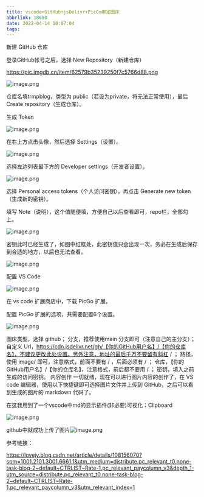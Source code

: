 ```yaml
---
title: vscode+GitHub+jsDelivr+PicGo绑定图床
abbrlink: 18600
date: 2022-04-14 10:07:04
tags:
---
```


新建 GitHub 仓库

登录GitHub帐号之后，选择 New Repository（新建仓库）

https://pic.imgdb.cn/item/62579b35239250f7c5766d88.png

![image.png](https://pic.imgdb.cn/item/6257ae11239250f7c592c095.jpg)

仓库名填trmpblog，类型为 public（若设为private，将无法正常使用），最后 Create repository（生成仓库）。

生成 Token

![image.png](https://pic.imgdb.cn/item/6257ae26239250f7c592e37a.jpg)

在右上方点击头像，然后选择 Settings（设置）。

![image.png](https://pic.imgdb.cn/item/6257ae45239250f7c5930c48.jpg)

选择左边列表最下方的 Developer settings（开发者设置）。

![image.png](https://pic.imgdb.cn/item/6257ae5a239250f7c5933154.jpg)

选择 Personal access tokens（个人访问密钥），再点击 Generate new token（生成新的密钥）。

填写 Note（说明），这个值随便填，方便自己以后查看即可，repo栏，全部勾上。

![image.png](https://pic.imgdb.cn/item/6257ae85239250f7c59367ad.jpg)

密钥此时已经生成了，如图中红框处，此密钥值只会出现一次，务必在生成后保存到合适的地方，以后也无法查看。

![image.png](https://pic.imgdb.cn/item/6257ae98239250f7c5937c36.jpg)

配置 VS Code

![image.png](https://pic.imgdb.cn/item/6257aeaa239250f7c59397f1.jpg)

在 vs code 扩展商店中，下载 PicGo 扩展。

配置 PicGo 扩展的选项，共需要配置6个设置。

![image.png](https://pic.imgdb.cn/item/6257aebc239250f7c593b1a7.jpg)

图床类型，选择 github；
分支，推荐使用main 分支即可（注意自己的主分支）；
自定义 Url，https://cdn.jsdelivr.net/gh/【你的GitHub用户名】/【你的仓库名】，不建议更改此处设置。另外注意，地址的最后千万不要留有斜杠 / ；
路径，使用 image/ 即可，注意格式，前面不要有 / ，后面必须有 / ；
仓库，【你的GitHub用户名】/【你的仓库名】，注意格式，前后都不要用 / ；
密钥，填入之前生成的访问密钥。
内容创作
一切就绪，现在可以进行图片内容的创作了，在 VS code 编辑器，使用以下快捷键即可选择图片文件并上传到 GitHub，之后可以看到生成的图片的 markdown 代码了。

在这我用到了一个vscode中md的显示插件(非必要)可视化：Clipboard

![image.png](https://pic.imgdb.cn/item/6257aed3239250f7c593d5ce.jpg)

github中就成功上传了图片![image.png](https://pic.imgdb.cn/item/6257aee0239250f7c593ea67.jpg)

参考链接：

https://lovejy.blog.csdn.net/article/details/108156070?spm=1001.2101.3001.6661.1&utm_medium=distribute.pc_relevant_t0.none-task-blog-2~default~CTRLIST~Rate-1.pc_relevant_paycolumn_v3&depth_1-utm_source=distribute.pc_relevant_t0.none-task-blog-2~default~CTRLIST~Rate-1.pc_relevant_paycolumn_v3&utm_relevant_index=1

